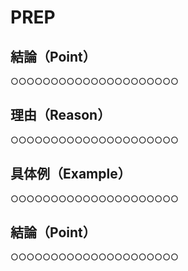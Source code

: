 # PREP

## 結論（Point）
○○○○○○○○○○○○○○○○○○○○○

## 理由（Reason）
○○○○○○○○○○○○○○○○○○○○○

## 具体例（Example）
○○○○○○○○○○○○○○○○○○○○○

## 結論（Point）
○○○○○○○○○○○○○○○○○○○○○